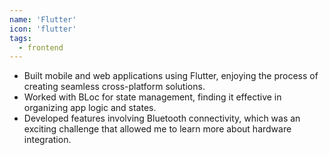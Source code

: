 ```yaml
---
name: 'Flutter'
icon: 'flutter'
tags:
  - frontend
---
```


- Built mobile and web applications using Flutter, enjoying the process of creating seamless cross-platform solutions.
- Worked with BLoc for state management, finding it effective in organizing app logic and states.
- Developed features involving Bluetooth connectivity, which was an exciting challenge that allowed me to learn more about hardware integration.
